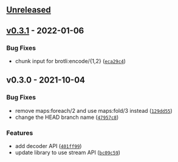 <a name="unreleased"></a>
## [Unreleased]


<a name="v0.3.1"></a>
## [v0.3.1] - 2022-01-06
### Bug Fixes
- chunk input for brotli:encode/{1,2} ([`eca29c4`](https://github.com/yjh0502/erl-brotli/commit/eca29c44e2d6298c0dc86a0c8e9145fd49fb2449))


<a name="v0.3.0"></a>
## v0.3.0 - 2021-10-04
### Bug Fixes
- remove maps:foreach/2 and use maps:fold/3 instead ([`129dd55`](https://github.com/yjh0502/erl-brotli/commit/129dd557b87360af447adabae079fc58811ce488))
- change the HEAD branch name ([`47957c8`](https://github.com/yjh0502/erl-brotli/commit/47957c81058e2d4ceacd51bb2594ff36908c7fe1))

### Features
- add decoder API ([`401ff99`](https://github.com/yjh0502/erl-brotli/commit/401ff99e8bbc6ec3b4258d568835d1f673493644))
- update library to use stream API ([`bc09c59`](https://github.com/yjh0502/erl-brotli/commit/bc09c5969ae4c5b45c07abdd3eb55cc8652fa0ec))


[Unreleased]: https://github.com/yjh0502/erl-brotli/compare/v0.3.1...HEAD
[v0.3.1]: https://github.com/yjh0502/erl-brotli/compare/v0.3.0...v0.3.1
